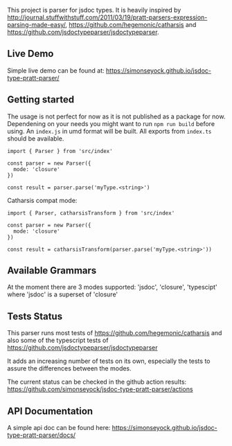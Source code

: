 This project is parser for jsdoc types. It is heavily inspired by http://journal.stuffwithstuff.com/2011/03/19/pratt-parsers-expression-parsing-made-easy/, https://github.com/hegemonic/catharsis and https://github.com/jsdoctypeparser/jsdoctypeparser.

Live Demo
---------

Simple live demo can be found at: https://simonseyock.github.io/jsdoc-type-pratt-parser/

Getting started
---------------

The usage is not perfect for now as it is not published as a package for now. Dependening on your needs you might want to run `npm run build` before using. An `index.js` in umd format will be built. All exports from `index.ts` should be available. 

```
import { Parser } from 'src/index'

const parser = new Parser({
  mode: 'closure'
})

const result = parser.parse('myType.<string>')
```

Catharsis compat mode:

```
import { Parser, catharsisTransform } from 'src/index'

const parser = new Parser({
  mode: 'closure'
})

const result = catharsisTransform(parser.parse('myType.<string>'))
```

Available Grammars
------------------

At the moment there are 3 modes supported: 'jsdoc', 'closure', 'typescipt' where 'jsdoc' is a superset of 'closure'

Tests Status
------------

This parser runs most tests of https://github.com/hegemonic/catharsis and also some of the typescript tests of https://github.com/jsdoctypeparser/jsdoctypeparser

It adds an increasing number of tests on its own, especially the tests to assure the differences between the modes.

The current status can be checked in the github action results: https://github.com/simonseyock/jsdoc-type-pratt-parser/actions

API Documentation
-----------------
A simple api doc can be found here: https://simonseyock.github.io/jsdoc-type-pratt-parser/docs/

